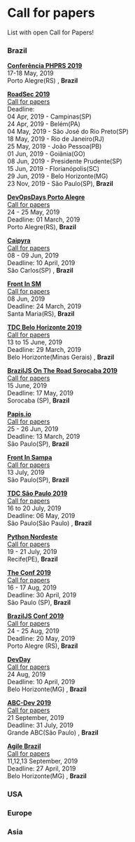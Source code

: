 # Call for papers

List with open Call for Papers!

### Brazil

[**Conferência PHPRS 2019**](https://conference.phprs.com.br/)  
17-18 May, 2019  
Porto Alegre(RS) , **Brazil**

[**RoadSec 2019**](https://roadsec.com.br/)  
[Call for papers](https://roadsec.com.br/participe/)  
Deadline:  
04 Apr, 2019 - Campinas(SP)  
24 Apr, 2019 - Belém(PA)  
04 May, 2019 - São José do Rio Preto(SP)    
18 May, 2019 - Rio de Janeiro(RJ)  
25 May, 2019 - João Pessoa(PB)  
01 Jun, 2019 - Goiânia(GO)  
08 Jun, 2019 - Presidente Prudente(SP)  
15 Jun, 2019 - Florianópolis(SC)  
29 Jun, 2019 - Belo Horizonte(MG)  
23 Nov, 2019 - São Paulo(SP), **Brazil**

[**DevOpsDays Porto Alegre**](https://www.devopsdays.org/events/2019-porto-alegre/)  
[Call for papers](https://www.papercall.io/devopsdayspoa2019)  
24 - 25 May, 2019  
Deadline: 01 March, 2019  
Porto Alegre(RS), **Brazil**

[**Caipyra**](http://caipyra.python.org.br/)  
[Call for papers](https://speakerfight.com/events/caipyra-2019-palestras/)  
08 - 09 Jun, 2019  
Deadline: 10 April, 2019  
São Carlos(SP) , **Brazil**

[**Front In SM**](https://frontinsm.com.br/)  
[Call for papers](https://docs.google.com/forms/d/e/1FAIpQLSdFT-v-tZitDSgNZdc-yKsd-EwyhrN-WTWm2NdtYTTrtJYU9A/viewform)  
08 Jun, 2019  
Deadline: 24 March, 2019  
Santa Maria(RS), **Brazil**

[**TDC Belo Horizonte 2019**](http://www.thedevelopersconference.com.br/tdc/2019/belohorizonte/trilhas)  
[Call for papers](http://cfp-bh.thedevconf.com.br/)  
13 to 15 June, 2019  
Deadline: 29 March, 2019   
Belo Horizonte(Minas Gerais) , **Brazil**

[**BrazilJS On The Road Sorocaba 2019**](https://braziljs.org/eventos/)  
[Call for papers](https://docs.google.com/forms/d/e/1FAIpQLSe-9WTLU1dDDX7pJ0Hsg2kLboxzgH-jSleZJD5xoqw9p6aoqw/viewform)  
15 June, 2019  
Deadline: 17 May, 2019  
Sorocaba (SP), **Brazil**  

[**Papis.io**](https://www.papis.io/)  
[Call for papers](http://cfp.papis.io/events/latam-2019)  
25 - 26 Jun, 2019  
Deadline: 13 March, 2019  
São Paulo(SP), **Brazil**

[**Front In Sampa**](https://www.frontinsampa.com.br/)  
[Call for papers](https://docs.google.com/forms/d/e/1FAIpQLSdOV0GjkppZdQmwyBNcqpMFdDthaAvpyzoRDR501E7ruOyFHg/viewform)  
13 July, 2019  
São Paulo(SP), **Brazil**

[**TDC São Paulo 2019**](http://www.thedevelopersconference.com.br)  
[Call for papers](http://cfp-sp.thedevconf.com.br/)  
16 to 20 July, 2019  
Deadline: 06 May, 2019   
São Paulo(São Paulo) , **Brazil**

[**Python Nordeste**](https://2019.pythonnordeste.org/)  
[Call for papers](https://speakerfight.com/events/python-nordeste-2019-palestras/)  
19 - 21 July, 2019  
Recife(PE), **Brazil**

[**The Conf 2019**](https://www.theconf.club/)  
[Call for papers](https://cfp.theconf.club/)  
16 - 17 Aug, 2019  
Deadline: 30 April, 2019  
São Paulo (SP), **Brazil**

[**BrazilJS Conf 2019**](https://braziljs.org/conf/)  
[Call for papers](https://docs.google.com/forms/d/e/1FAIpQLSdpydtv5heYvykRwiH67bjRrCFxvPal9gMLZPovdsQuLqNhcQ/viewform)  
24 - 25 Aug, 2019  
Deadline: 20 May, 2019  
Porto Alegre (RS), **Brazil**


[**DevDay**](https://devday.devisland.com/)  
[Call for papers](https://docs.google.com/forms/d/e/1FAIpQLSerTwkLtlSctLD6D4SBjh-p-S7kvDVGvGR6C6cSkw9owDBgag/viewform)  
24 Aug, 2019  
Deadline: 10 April, 2019    
Belo Horizonte(MG) , **Brazil**

[**ABC-Dev 2019**](http://www.abcdevelopers.org)  
[Call for papers](http://www.abcdevelopers.org)  
21 September, 2019  
Deadline: 31 July, 2019  
Grande ABC(São Paulo) , **Brazil**

[**Agile Brazil**](https://www.agilebrazil.com/2019/pt/)  
[Call for papers](https://submissoes.agilebrazil.com/)  
11,12,13 September, 2019  
Deadline: 27 April, 2019    
Belo Horizonte(MG) , **Brazil**


### USA

### Europe

### Asia
